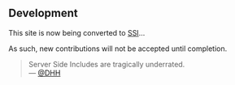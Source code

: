 ## Development

This site is now being converted to [SSI][]&hellip;

As such, new contributions will not be accepted until completion.

> Server Side Includes are tragically underrated.  
> &mdash; [@DHH][]

[SSI]: https://nginx.org/en/docs/http/ngx_http_ssi_module.html
[@DHH]: https://twitter.com/dhh/status/1713617942116790757
